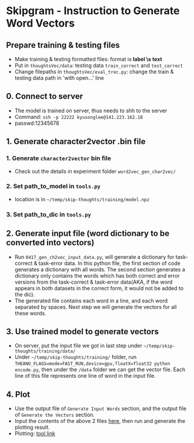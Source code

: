 # Skipgram - Instruction to Generate Word Vectors

## Prepare training & testing files
- Make training & testing formatted files:  format is **label \s text**
- Put in `thoughtsVec/data`: testing data `train_correct` and `test_correct`
- Change filepaths in `thoughtsVec/eval_trec.py`: change the train & testing data path in 'with open...' line

## 0. Connect to server
- The model is trained on server, thus needs to shh to the server
- Command: `ssh -p 22222 kyusonglee@141.223.162.18`
- passwd:12345678

## 1. Generate character2vector .bin file

### 1. Generate `character2vector` bin file
- Check out the details in experiment folder `word2vec_gen_char2vec/`

### 2. Set **path\_to\_model** in `tools.py`
- location is in  `~/temp/skip-thoughts/training/model.npz`

### 3. Set **path\_to\_dic** in `tools.py`

## 2. Generate input file (word dictionary to be converted into vectors)
- Run `0417_gen_ch2vec_input_data.py`, will generate a dictionary for task-correct & task-error data. In this python file, the first section of code generates a dictionary with all words. The second section generates a dictionary only contains the words which has both correct and error versions from the task-correct & task-error data(AKA, if the word appears in both datasets in the correct form, it would not be added to the dic).
- The generated file contains each word in a line, and each word separated by spaces. Next step we will generate the vectors for all these words.

## 3. Use trained model to generate vectors
- On server,  put the input file we got in last step under `~/temp/skip-thoughts/training/data/`
- Under `~/temp/skip-thoughts/training/` folder, run `THEANO_FLAGS=mode=FAST_RUN,device=gpu,floatX=float32 python encode.py`, then under the `/data` folder we can get the vector file. Each line of this file represents one line of word in the input file.

## 4. Plot
- Use the output file of `Generate Input Words` section, and the output file of `Generate the Vectors` section.
- Input the contents of the above 2 files [here](http://cs.stanford.edu/people/karpathy/tsnejs/csvdemo.html), then run and generate the plotting result.
- Plotting: [tool link](http://lvdmaaten.github.io/tsne/#implementations)